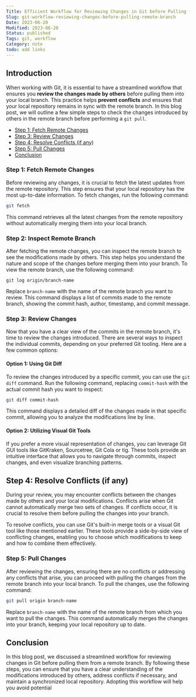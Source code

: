 ```yaml
---
Title: Efficient Workflow for Reviewing Changes in Git before Pulling from Remote Branch
Slug: git-workflow-reviewing-changes-before-pulling-remote-branch
Date: 2023-06-20
Modified: 2023-06-20
Status: published
Tags: git, workflow
Category: note
todo: add links
---
```



## Introduction
When working with Git, it is essential to have a streamlined workflow that ensures you **review the changes made by others** before pulling them into your local branch. This practice helps **prevent conflicts** and ensures that your local repository remains in sync with the remote branch. In this blog post, we will outline a few simple steps to check the changes introduced by others in the remote branch before performing a `git pull`.

<!-- MarkdownTOC levels="2,3" autolink="true" autoanchor="true" -->

- [Step 1: Fetch Remote Changes](#step-1-fetch-remote-changes)
- [Step 3: Review Changes](#step-3-review-changes)
- [Step 4: Resolve Conflicts \(if any\)](#step-4-resolve-conflicts-if-any)
- [Step 5: Pull Changes](#step-5-pull-changes)
- [Conclusion](#conclusion)

<!-- /MarkdownTOC -->

<a id="step-1-fetch-remote-changes"></a>
### Step 1: Fetch Remote Changes
Before reviewing any changes, it is crucial to fetch the latest updates from the remote repository. This step ensures that your local repository has the most up-to-date information. To fetch changes, run the following command:

```sh
git fetch
```


This command retrieves all the latest changes from the remote repository without automatically merging them into your local branch.

### Step 2: Inspect Remote Branch 
After fetching the remote changes, you can inspect the remote branch to see the modifications made by others. This step helps you understand the nature and scope of the changes before merging them into your branch. To view the remote branch, use the following command:


```
git log origin/branch-name
```

Replace `branch-name` with the name of the remote branch you want to review. This command displays a list of commits made to the remote branch, showing the commit hash, author, timestamp, and commit message.

<a id="step-3-review-changes"></a>
### Step 3: Review Changes
Now that you have a clear view of the commits in the remote branch, it's time to review the changes introduced. There are several ways to inspect the individual commits, depending on your preferred Git tooling. Here are a few common options:

#### Option 1: Using Git Diff 
To review the changes introduced by a specific commit, you can use the `git diff` command. Run the following command, replacing `commit-hash` with the actual commit hash you want to inspect:

```sh
git diff commit-hash
```

This command displays a detailed diff of the changes made in that specific commit, allowing you to analyze the modifications line by line.

#### Option 2: Utilizing Visual Git Tools 
If you prefer a more visual representation of changes, you can leverage Git GUI tools like GitKraken, Sourcetree, Git Cola or tig. These tools provide an intuitive interface that allows you to navigate through commits, inspect changes, and even visualize branching patterns.

<a id="step-4-resolve-conflicts-if-any"></a>
## Step 4: Resolve Conflicts (if any)
During your review, you may encounter conflicts between the changes made by others and your local modifications. Conflicts arise when Git cannot automatically merge two sets of changes. If conflicts occur, it is crucial to resolve them before pulling the changes into your branch.

To resolve conflicts, you can use Git's built-in merge tools or a visual Git tool like those mentioned earlier. These tools provide a side-by-side view of conflicting changes, enabling you to choose which modifications to keep and how to combine them effectively.

<a id="step-5-pull-changes"></a>
### Step 5: Pull Changes
After reviewing the changes, ensuring there are no conflicts or addressing any conflicts that arise, you can proceed with pulling the changes from the remote branch into your local branch. To pull the changes, use the following command:

```sh
git pull origin branch-name
```

Replace `branch-name` with the name of the remote branch from which you want to pull the changes. This command automatically merges the changes into your branch, keeping your local repository up to date.

<a id="conclusion"></a>
## Conclusion
In this blog post, we discussed a streamlined workflow for reviewing changes in Git before pulling them from a remote branch. By following these steps, you can ensure that you have a clear understanding of the modifications introduced by others, address conflicts if necessary, and maintain a synchronized local repository. Adopting this workflow will help you avoid potential